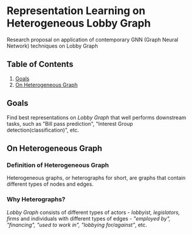 # Representation Learning on Heterogeneous Lobby Graph
Research proposal on application of contemporary GNN (Graph Neural Network) techniques on Lobby Graph

## Table of Contents
1. [Goals](#Goals)
2. [On Heterogeneous Graph](#Hetero)

## <a name="Goals"></a> Goals 
Find best representations on *Lobby Graph* that well performs downstream tasks, such as "Bill pass prediction", "Interest Group detection(classification)", etc.

## <a name="Hetero"></a> On Heterogeneous Graph
### Definition of Heterogeneous Graph
Heterogeneous graphs, or heterographs for short, are graphs that contain different types of nodes and edges. 

### Why Heterographs?
*Lobby Graph* consists of different types of actors - *lobbyist, legislators, firms* and individuals with different types of edges - *"employed by", "financing", "used to work in", "lobbying for/against"*, etc.

